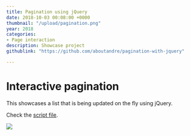 ```yaml
---
title: Pagination using jQuery
date: 2018-10-03 00:08:00 +0000
thumbnail: "/upload/pagination.png"
year: 2018
categories:
- Page interaction
description: Showcase project
githublink: "https://github.com/aboutandre/pagination-with-jquery"

---
```

# Interactive pagination

This showcases a list that is being updated on the fly using jQuery.

Check the [script file](https://github.com/aboutandre/pagination-with-jquery/blob/master/js/script.js).

![](/upload/pagination.png)